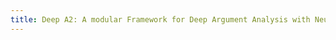 ```yaml
---
title: Deep A2: A modular Framework for Deep Argument Analysis with Neural Text2Text Language Models
---
```


